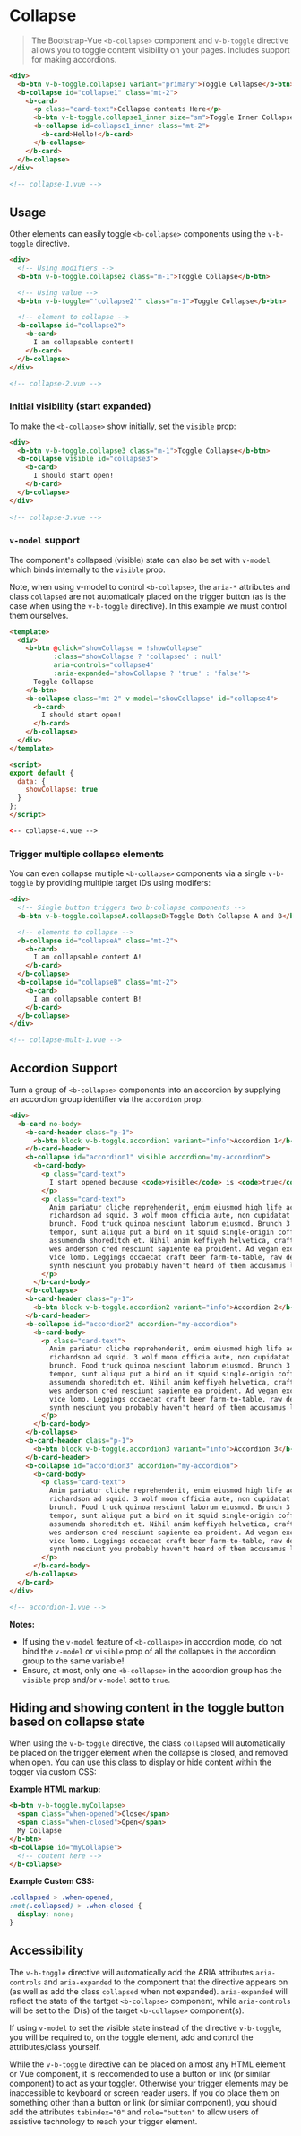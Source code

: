 # Collapse

> The Bootstrap-Vue `<b-collapse>` component and `v-b-toggle` directive allows you to
  toggle content visibility on your pages. Includes support for making accordions.

```html
<div>
  <b-btn v-b-toggle.collapse1 variant="primary">Toggle Collapse</b-btn>
  <b-collapse id="collapse1" class="mt-2">
    <b-card>
      <p class="card-text">Collapse contents Here</p>
      <b-btn v-b-toggle.collapse1_inner size="sm">Toggle Inner Collapse</b-btn>
      <b-collapse id=collapse1_inner class="mt-2">
        <b-card>Hello!</b-card>
      </b-collapse>
    </b-card>
  </b-collapse>
</div>
  
<!-- collapse-1.vue -->
```

## Usage

Other elements can easily toggle `<b-collapse>` components using the `v-b-toggle` directive.

```html
<div>
  <!-- Using modifiers -->
  <b-btn v-b-toggle.collapse2 class="m-1">Toggle Collapse</b-btn>

  <!-- Using value -->
  <b-btn v-b-toggle="'collapse2'" class="m-1">Toggle Collapse</b-btn>

  <!-- element to collapse -->
  <b-collapse id="collapse2">
    <b-card>
      I am collapsable content!
    </b-card>
  </b-collapse>
</div>

<!-- collapse-2.vue -->
```

### Initial visibility (start expanded)
To make the `<b-collapse>` show initially, set the `visible` prop:

```html
<div>
  <b-btn v-b-toggle.collapse3 class="m-1">Toggle Collapse</b-btn>
  <b-collapse visible id="collapse3">
    <b-card>
      I should start open!
    </b-card>
  </b-collapse>
</div>
  
<!-- collapse-3.vue -->
```

### `v-model` support
The component's collapsed (visible) state can also be set with `v-model` which
binds internally to the `visible` prop.

Note, when using v-model to control `<b-collapse>`, the `aria-*` attributes and
class `collapsed` are not automaticaly placed on the trigger button (as is the case
when using the `v-b-toggle` directive). In this example we must control them ourselves.

```html
<template>
  <div>
    <b-btn @click="showCollapse = !showCollapse"
           :class="showCollapse ? 'collapsed' : null"
           aria-controls="collapse4"
           :aria-expanded="showCollapse ? 'true' : 'false'">
      Toggle Collapse
    </b-btn>
    <b-collapse class="mt-2" v-model="showCollapse" id="collapse4">
      <b-card>
        I should start open!
      </b-card>
    </b-collapse>
  </div>
</template>

<script>
export default {
  data: {
    showCollapse: true
  }
};
</script>

<-- collapse-4.vue -->
```

### Trigger multiple collapse elements
You can even collapse multiple `<b-collapse>` components via a single `v-b-toggle` by 
providing multiple target IDs using modifers:

```html
<div>
  <!-- Single button triggers two b-collapse components -->
  <b-btn v-b-toggle.collapseA.collapseB>Toggle Both Collapse A and B</b-btn>

  <!-- elements to collapse -->
  <b-collapse id="collapseA" class="mt-2">
    <b-card>
      I am collapsable content A!
    </b-card>
  </b-collapse>
  <b-collapse id="collapseB" class="mt-2">
    <b-card>
      I am collapsable content B!
    </b-card>
  </b-collapse>
</div>

<!-- collapse-mult-1.vue -->
```


## Accordion Support

Turn a group of `<b-collapse>` components into an accordion by supplying
an accordion group identifier via the `accordion` prop:

```html
<div>
  <b-card no-body>
    <b-card-header class="p-1">
      <b-btn block v-b-toggle.accordion1 variant="info">Accordion 1</b-btn>
    </b-card-header>
    <b-collapse id="accordion1" visible accordion="my-accordion">
      <b-card-body>
        <p class="card-text">
          I start opened because <code>visible</code> is <code>true</code>
        </p>
        <p class="card-text">
          Anim pariatur cliche reprehenderit, enim eiusmod high life accusamus terry
          richardson ad squid. 3 wolf moon officia aute, non cupidatat skateboard dolor
          brunch. Food truck quinoa nesciunt laborum eiusmod. Brunch 3 wolf moon
          tempor, sunt aliqua put a bird on it squid single-origin coffee nulla
          assumenda shoreditch et. Nihil anim keffiyeh helvetica, craft beer labore
          wes anderson cred nesciunt sapiente ea proident. Ad vegan excepteur butcher
          vice lomo. Leggings occaecat craft beer farm-to-table, raw denim aesthetic
          synth nesciunt you probably haven't heard of them accusamus labore VHS. 
        </p>
      </b-card-body>
    </b-collapse>
    <b-card-header class="p-1">
      <b-btn block v-b-toggle.accordion2 variant="info">Accordion 2</b-btn>
    </b-card-header>
    <b-collapse id="accordion2" accordion="my-accordion">
      <b-card-body>
        <p class="card-text">
          Anim pariatur cliche reprehenderit, enim eiusmod high life accusamus terry
          richardson ad squid. 3 wolf moon officia aute, non cupidatat skateboard dolor
          brunch. Food truck quinoa nesciunt laborum eiusmod. Brunch 3 wolf moon
          tempor, sunt aliqua put a bird on it squid single-origin coffee nulla
          assumenda shoreditch et. Nihil anim keffiyeh helvetica, craft beer labore
          wes anderson cred nesciunt sapiente ea proident. Ad vegan excepteur butcher
          vice lomo. Leggings occaecat craft beer farm-to-table, raw denim aesthetic
          synth nesciunt you probably haven't heard of them accusamus labore VHS. 
        </p>
      </b-card-body>
    </b-collapse>
    <b-card-header class="p-1">
      <b-btn block v-b-toggle.accordion3 variant="info">Accordion 3</b-btn>
    </b-card-header>
    <b-collapse id="accordion3" accordion="my-accordion">
      <b-card-body>
        <p class="card-text">
          Anim pariatur cliche reprehenderit, enim eiusmod high life accusamus terry
          richardson ad squid. 3 wolf moon officia aute, non cupidatat skateboard dolor
          brunch. Food truck quinoa nesciunt laborum eiusmod. Brunch 3 wolf moon
          tempor, sunt aliqua put a bird on it squid single-origin coffee nulla
          assumenda shoreditch et. Nihil anim keffiyeh helvetica, craft beer labore
          wes anderson cred nesciunt sapiente ea proident. Ad vegan excepteur butcher
          vice lomo. Leggings occaecat craft beer farm-to-table, raw denim aesthetic
          synth nesciunt you probably haven't heard of them accusamus labore VHS. 
        </p>
      </b-card-body>
    </b-collapse>
  </b-card>
</div>

<!-- accordion-1.vue -->
```

**Notes:**
- If using the `v-model` feature of `<b-collaspe>` in accordion mode, do not bind the
`v-model` or `visible` prop of all the collapses in the accordion group to the same variable!
- Ensure, at most, only one `<b-collapse>` in the accordion group has the `visible` 
prop and/or `v-model` set to `true`.


## Hiding and showing content in the toggle button based on collapse state
When using the `v-b-toggle` directive, the class `collapsed` will automatically be placed
on the trigger element when the collapse is closed, and removed when open.  You can
use this class to display or hide content within the togger via custom CSS:

**Example HTML markup:**
```html
<b-btn v-b-toggle.myCollapse>
  <span class="when-opened">Close</span>
  <span class="when-closed">Open</span>
  My Collapse
</b-btn>
<b-collapse id="myCollapse">
  <!-- content here -->
</b-collapse>
```
**Example Custom CSS:**
```css
.collapsed > .when-opened,
:not(.collapsed) > .when-closed {
  display: none;
}
```


## Accessibility

The `v-b-toggle` directive will automatically add the ARIA attributes `aria-controls` and `aria-expanded`
to the component that the directive appears on (as well as add the class `collapsed` when not expanded).
`aria-expanded` will reflect the state of the tartget `<b-collapse>` component, while `aria-controls`
will be set to the ID(s) of the target `<b-collapse>` component(s).

If using `v-model` to set the visible state instead of the directive `v-b-toggle`, you will be
required to, on the toggle element, add and control the attributes/class yourself.

While the `v-b-toggle` directive can be placed on almost any HTML element or Vue component, it is
reccomended to use a button or link (or similar component) to act as your toggler. Otherwise your 
trigger elements may be inaccessible to keyboard or screen reader users. If you do place them on
something other than a button or link (or similar component), you should add the attributes
`tabindex="0"` and `role="button"` to allow users of assistive technology to reach your
trigger element.
